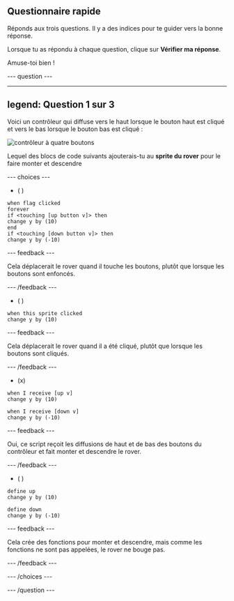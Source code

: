 ## Questionnaire rapide

Réponds aux trois questions. Il y a des indices pour te guider vers la bonne réponse.

Lorsque tu as répondu à chaque question, clique sur **Vérifier ma réponse**.

Amuse-toi bien !


--- question ---

---
legend: Question 1 sur 3
---

Voici un contrôleur qui diffuse vers le haut lorsque le bouton haut est cliqué et vers le bas lorsque le bouton bas est cliqué :

![contrôleur à quatre boutons](images/controller.png)

Lequel des blocs de code suivants ajouterais-tu au **sprite du rover** pour le faire monter et descendre

--- choices ---

- ( )

```blocks3
when flag clicked
forever
if <touching [up button v]> then
change y by (10)
end
if <touching [down button v]> then
change y by (-10)

```


  --- feedback ---

  Cela déplacerait le rover quand il touche les boutons, plutôt que lorsque les boutons sont enfoncés.

  --- /feedback ---

- ( )

```blocks3
when this sprite clicked
change y by (10)
```

--- feedback ---

  Cela déplacerait le rover quand il a été cliqué, plutôt que lorsque les boutons sont cliqués.

  --- /feedback ---

- (x)

```blocks3
when I receive [up v]
change y by (10)

when I receive [down v]
change y by (-10)

```

  --- feedback ---

  Oui, ce script reçoit les diffusions de haut et de bas des boutons du contrôleur et fait monter et descendre le rover.

  --- /feedback ---

- ( )

```blocks3
define up
change y by (10)

define down
change y by (-10)

```


  --- feedback ---

  Cela crée des fonctions pour monter et descendre, mais comme les fonctions ne sont pas appelées, le rover ne bouge pas.

  --- /feedback ---

--- /choices ---

--- /question ---
